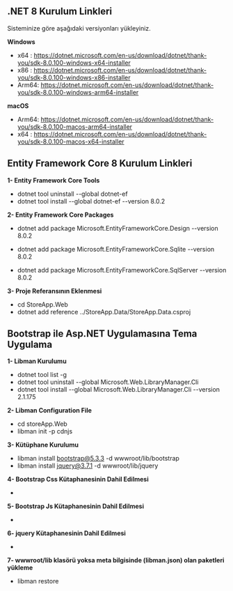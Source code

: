 ## .NET 8 Kurulum Linkleri

Sisteminize göre aşağıdaki versiyonları yükleyiniz.

**Windows**

- x64  :  https://dotnet.microsoft.com/en-us/download/dotnet/thank-you/sdk-8.0.100-windows-x64-installer
- x86  :  https://dotnet.microsoft.com/en-us/download/dotnet/thank-you/sdk-8.0.100-windows-x86-installer
- Arm64:  https://dotnet.microsoft.com/en-us/download/dotnet/thank-you/sdk-8.0.100-windows-arm64-installer

**macOS**

- Arm64:  https://dotnet.microsoft.com/en-us/download/dotnet/thank-you/sdk-8.0.100-macos-arm64-installer
- x64  :  https://dotnet.microsoft.com/en-us/download/dotnet/thank-you/sdk-8.0.100-macos-x64-installer

## Entity Framework Core 8 Kurulum Linkleri

**1- Entity Framework Core Tools**

- dotnet tool uninstall --global dotnet-ef
- dotnet tool install --global dotnet-ef --version 8.0.2

**2- Entity Framework Core Packages**

- dotnet add package Microsoft.EntityFrameworkCore.Design --version 8.0.2
- dotnet add package Microsoft.EntityFrameworkCore.Sqlite --version 8.0.2

- dotnet add package Microsoft.EntityFrameworkCore.SqlServer --version 8.0.2

**3- Proje Referansının Eklenmesi**

- cd StoreApp.Web
- dotnet add reference ../StoreApp.Data/StoreApp.Data.csproj

## Bootstrap ile Asp.NET Uygulamasına Tema Uygulama

 **1- Libman Kurulumu**

- dotnet tool list -g
- dotnet tool uninstall --global Microsoft.Web.LibraryManager.Cli
- dotnet tool install --global Microsoft.Web.LibraryManager.Cli --version 2.1.175

**2- Libman Configuration File**

- cd storeApp.Web
- libman init -p cdnjs

**3- Kütüphane Kurulumu**

- libman install bootstrap@5.3.3 -d wwwroot/lib/bootstrap
- libman install jquery@3.7.1 -d wwwroot/lib/jquery

**4- Bootstrap Css Kütaphanesinin Dahil Edilmesi**

- <link rel="stylesheet" href="/lib/bootstrap/css/bootstrap.min.css">

**5- Bootstrap Js Kütaphanesinin Dahil Edilmesi**

- <script src="~/lib/bootstrap/js/bootstrap.min.js"></script>

**6- jquery Kütaphanesinin Dahil Edilmesi**

- <script src="~/lib/jquery/jquery.min.js"></script>

**7- wwwroot/lib klasörü yoksa meta bilgisinde (libman.json) olan paketleri yükleme**

- libman restore